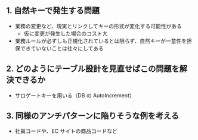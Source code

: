 ## 1. 自然キーで発生する問題

- 業務の変更など、現実とリンクしてキーの形式が変化する可能性がある
  - 仮に変更が発生した場合のコスト大
- 業務ルールが必ずしも正規化されているとは限らず、自然キーが一意性を担保できていないことは往々にしてある

## 2. どのようにテーブル設計を見直せばこの問題を解決できるか

- サロゲートキーを用いる（DB の AutoIncrement）

## 3. 同様のアンチパターンに陥りそうな例を考える

- 社員コードや、EC サイトの商品コードなど
